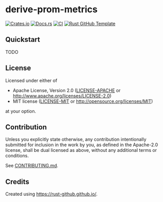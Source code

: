 # derive-prom-metrics

[![Crates.io](https://img.shields.io/crates/v/derive-prom-metrics.svg)](https://crates.io/crates/derive-prom-metrics)
[![Docs.rs](https://docs.rs/derive-prom-metrics/badge.svg)](https://docs.rs/derive-prom-metrics)
[![CI](https://github.com/0xangelo/derive-prom-metrics/workflows/CI/badge.svg)](https://github.com/0xangelo/derive-prom-metrics/actions)
[![Rust GitHub Template](https://img.shields.io/badge/Rust%20GitHub-Template-blue)](https://rust-github.github.io/)

## Quickstart

TODO

## License

Licensed under either of

 * Apache License, Version 2.0
   ([LICENSE-APACHE](LICENSE-APACHE) or http://www.apache.org/licenses/LICENSE-2.0)
 * MIT license
   ([LICENSE-MIT](LICENSE-MIT) or http://opensource.org/licenses/MIT)

at your option.

## Contribution

Unless you explicitly state otherwise, any contribution intentionally submitted
for inclusion in the work by you, as defined in the Apache-2.0 license, shall be
dual licensed as above, without any additional terms or conditions.

See [CONTRIBUTING.md](CONTRIBUTING.md).

## Credits

Created using https://rust-github.github.io/.
